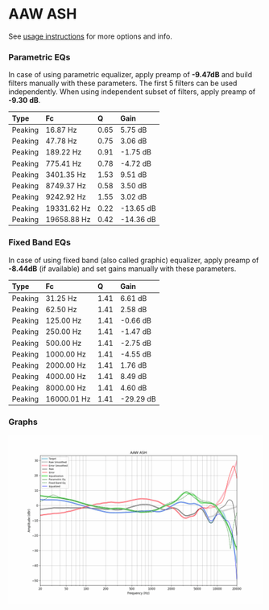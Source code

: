 # AAW ASH
See [usage instructions](https://github.com/jaakkopasanen/AutoEq#usage) for more options and info.

### Parametric EQs
In case of using parametric equalizer, apply preamp of **-9.47dB** and build filters manually
with these parameters. The first 5 filters can be used independently.
When using independent subset of filters, apply preamp of **-9.30 dB**.

| Type    | Fc          |    Q | Gain      |
|:--------|:------------|:-----|:----------|
| Peaking | 16.87 Hz    | 0.65 | 5.75 dB   |
| Peaking | 47.78 Hz    | 0.75 | 3.06 dB   |
| Peaking | 189.22 Hz   | 0.91 | -1.75 dB  |
| Peaking | 775.41 Hz   | 0.78 | -4.72 dB  |
| Peaking | 3401.35 Hz  | 1.53 | 9.51 dB   |
| Peaking | 8749.37 Hz  | 0.58 | 3.50 dB   |
| Peaking | 9242.92 Hz  | 1.55 | 3.02 dB   |
| Peaking | 19331.62 Hz | 0.22 | -13.65 dB |
| Peaking | 19658.88 Hz | 0.42 | -14.36 dB |

### Fixed Band EQs
In case of using fixed band (also called graphic) equalizer, apply preamp of **-8.44dB**
(if available) and set gains manually with these parameters.

| Type    | Fc          |    Q | Gain      |
|:--------|:------------|:-----|:----------|
| Peaking | 31.25 Hz    | 1.41 | 6.61 dB   |
| Peaking | 62.50 Hz    | 1.41 | 2.58 dB   |
| Peaking | 125.00 Hz   | 1.41 | -0.66 dB  |
| Peaking | 250.00 Hz   | 1.41 | -1.47 dB  |
| Peaking | 500.00 Hz   | 1.41 | -2.75 dB  |
| Peaking | 1000.00 Hz  | 1.41 | -4.55 dB  |
| Peaking | 2000.00 Hz  | 1.41 | 1.76 dB   |
| Peaking | 4000.00 Hz  | 1.41 | 8.49 dB   |
| Peaking | 8000.00 Hz  | 1.41 | 4.60 dB   |
| Peaking | 16000.01 Hz | 1.41 | -29.29 dB |

### Graphs
![](./AAW%20ASH.png)